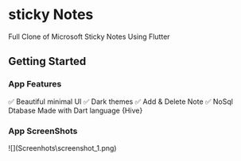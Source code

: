 # sticky Notes

Full Clone of Microsoft Sticky Notes Using Flutter

## Getting Started

  <h3>App Features</h3>
    ✅ Beautiful minimal UI
    ✅ Dark themes
    ✅ Add & Delete Note
    ✅ NoSql Dtabase Made with Dart language {Hive}
</br>
<h3>App ScreenShots</h3>
![](Screenhots\screenshot_1.png)
